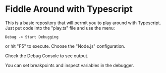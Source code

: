 Fiddle Around with Typescript
==============================

This is a basic repository that will permit you to play around with
Typescript. Just put code into the "play.ts" file and use the menu:

    Debug -> Start Debugging

or hit "F5" to execute. Choose the "Node.js" configuration.

Check the Debug Console to see output. 

You can set breakpoints and inspect variables in the debugger.

